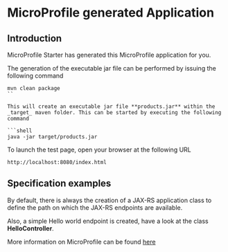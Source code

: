 # MicroProfile generated Application

## Introduction

MicroProfile Starter has generated this MicroProfile application for you.

The generation of the executable jar file can be performed by issuing the following command

```shell
mvn clean package
``

This will create an executable jar file **products.jar** within the _target_ maven folder. This can be started by executing the following command

```shell
java -jar target/products.jar
```

To launch the test page, open your browser at the following URL

```shell
http://localhost:8080/index.html  
```


## Specification examples

By default, there is always the creation of a JAX-RS application class to define the path on which the JAX-RS endpoints are available.

Also, a simple Hello world endpoint is created, have a look at the class **HelloController**.

More information on MicroProfile can be found [here](https://microprofile.io/)



